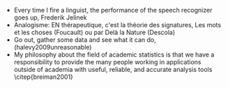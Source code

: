 - Every time I fire a linguist, the performance of the speech recognizer goes up, Frederik Jelinek
- Analogisme: EN thérapeutique, c'est la théorie des signatures, Les mots et les choses (Foucault) ou par Delà la Nature (Descola)
- Go out, gather some data and see what it can do, (halevy2009unreasonable)
- My philosophy about the field of academic statistics is that we have a
responsibility to provide the many people working in applications outside of
academia with useful, reliable, and accurate analysis tools \citep{breiman2001}